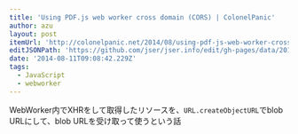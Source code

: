 ```yaml
---
title: 'Using PDF.js web worker cross domain (CORS) | ColonelPanic'
author: azu
layout: post
itemUrl: 'http://colonelpanic.net/2014/08/using-pdf-js-web-worker-cross-domain-cors/'
editJSONPath: 'https://github.com/jser/jser.info/edit/gh-pages/data/2014/08/index.json'
date: '2014-08-11T09:08:42.229Z'
tags:
  - JavaScript
  - webworker
---
```

WebWorker内でXHRをして取得したリソースを、`URL.createObjectURL`でblob URLにして、blob URLを受け取って使うという話
